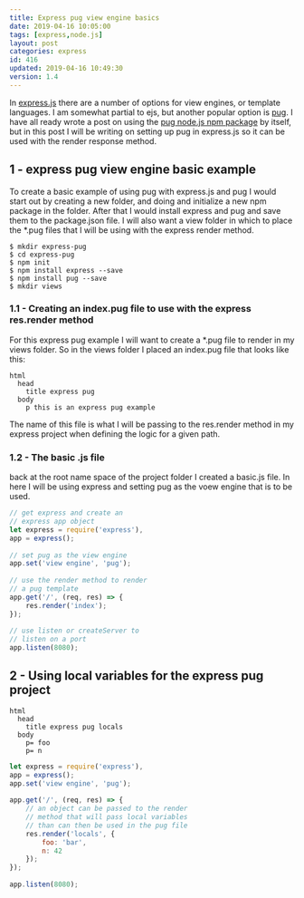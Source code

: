 ```yaml
---
title: Express pug view engine basics
date: 2019-04-16 10:05:00
tags: [express,node.js]
layout: post
categories: express
id: 416
updated: 2019-04-16 10:49:30
version: 1.4
---
```


In [express.js](https://expressjs.com/) there are a number of options for view engines, or template languages. I am somewhat partial to ejs, but another popular option is [pug](https://pugjs.org/api/getting-started.html). I have all ready wrote a post on using the [pug node.js npm package](/2017/12/05/nodejs-pug-getting-started/) by itself, but in this post I will be writing on setting up pug in express.js so it can be used with the render response method.

<!-- more -->

## 1 - express pug view engine basic example

To create a basic example of using pug with express.js and pug I would start out by creating a new folder, and doing and initialize a new npm package in the folder. After that I would install express and pug and save them to the package.json file. I will also want a view folder in which to place the \*.pug files that I will be using with the express render method.

```
$ mkdir express-pug
$ cd express-pug
$ npm init
$ npm install express --save
$ npm install pug --save
$ mkdir views
```


### 1.1 - Creating an index.pug file to use with the express res.render method

For this express pug example I will want to create a \*.pug file to render in my views folder. So in the views folder I placed an index.pug file that looks like this:

```
html
  head
    title express pug
  body
    p this is an express pug example
```

The name of this file is what I will be passing to the res.render method in my express project when defining the logic for a given path.

### 1.2 - The basic .js file

back at the root name space of the project folder I created a basic.js file. In here I will be using express and setting pug as the voew engine that is to be used.

```js
// get express and create an
// express app object
let express = require('express'),
app = express();
 
// set pug as the view engine
app.set('view engine', 'pug');
 
// use the render method to render
// a pug template
app.get('/', (req, res) => {
    res.render('index');
});
 
// use listen or createServer to
// listen on a port
app.listen(8080);
```

## 2 - Using local variables for the express pug project

```
html
  head
    title express pug locals
  body
    p= foo
    p= n
```

```js
let express = require('express'),
app = express();
app.set('view engine', 'pug');
 
app.get('/', (req, res) => {
    // an object can be passed to the render
    // method that will pass local variables
    // than can then be used in the pug file
    res.render('locals', {
        foo: 'bar',
        n: 42
    });
});
 
app.listen(8080);
```